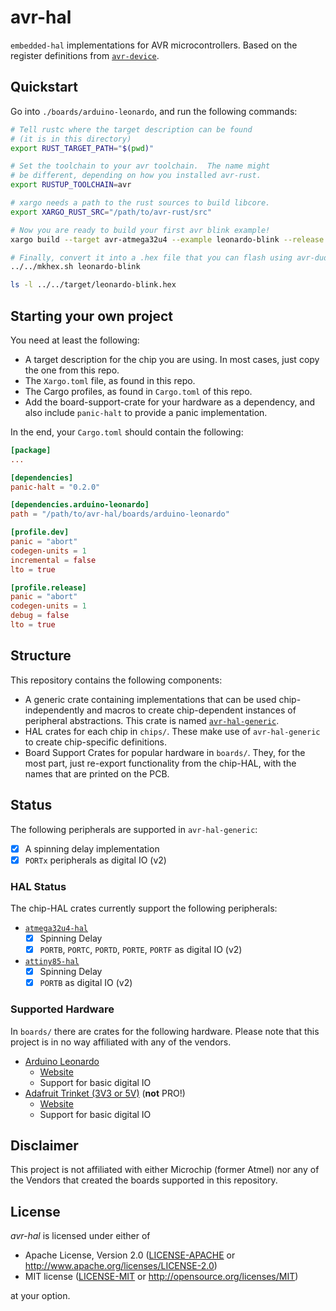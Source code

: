 avr-hal
=======
`embedded-hal` implementations for AVR microcontrollers.  Based on the register definitions from [`avr-device`](https://github.com/Rahix/avr-device).

## Quickstart
Go into `./boards/arduino-leonardo`, and run the following commands:
```bash
# Tell rustc where the target description can be found
# (it is in this directory)
export RUST_TARGET_PATH="$(pwd)"

# Set the toolchain to your avr toolchain.  The name might
# be different, depending on how you installed avr-rust.
export RUSTUP_TOOLCHAIN=avr

# xargo needs a path to the rust sources to build libcore.
export XARGO_RUST_SRC="/path/to/avr-rust/src"

# Now you are ready to build your first avr blink example!
xargo build --target avr-atmega32u4 --example leonardo-blink --release

# Finally, convert it into a .hex file that you can flash using avr-dude
../../mkhex.sh leonardo-blink

ls -l ../../target/leonardo-blink.hex
```

## Starting your own project
You need at least the following:
* A target description for the chip you are using.  In most cases, just copy the one from this repo.
* The `Xargo.toml` file, as found in this repo.
* The Cargo profiles, as found in `Cargo.toml` of this repo.
* Add the board-support-crate for your hardware as a dependency, and also include `panic-halt` to provide a panic implementation.

In the end, your `Cargo.toml` should contain the following:
```toml
[package]
...

[dependencies]
panic-halt = "0.2.0"

[dependencies.arduino-leonardo]
path = "/path/to/avr-hal/boards/arduino-leonardo"

[profile.dev]
panic = "abort"
codegen-units = 1
incremental = false
lto = true

[profile.release]
panic = "abort"
codegen-units = 1
debug = false
lto = true
```

## Structure
This repository contains the following components:
* A generic crate containing implementations that can be used chip-independently and macros to create chip-dependent instances of peripheral abstractions.  This crate is named [`avr-hal-generic`](./avr-hal-generic).
* HAL crates for each chip in `chips/`.  These make use of `avr-hal-generic` to create chip-specific definitions.
* Board Support Crates for popular hardware in `boards/`.  They, for the most part, just re-export functionality from the chip-HAL, with the names that are printed on the PCB.

## Status
The following peripherals are supported in `avr-hal-generic`:
- [x] A spinning delay implementation
- [x] `PORTx` peripherals as digital IO (v2)

### HAL Status
The chip-HAL crates currently support the following peripherals:
* [`atmega32u4-hal`](./chips/atmega32u4-hal)
  - [x] Spinning Delay
  - [x] `PORTB`, `PORTC`, `PORTD`, `PORTE`, `PORTF` as digital IO (v2)
* [`attiny85-hal`](./chips/attiny85-hal)
  - [x] Spinning Delay
  - [x] `PORTB` as digital IO (v2)

### Supported Hardware
In `boards/` there are crates for the following hardware.  Please note that this project is in no way affiliated with any of the vendors.

* [Arduino Leonardo](./boards/arduino-leonardo)
  - [Website](https://www.arduino.cc/en/Main/Arduino_BoardLeonardo)
  - Support for basic digital IO
* [Adafruit Trinket (3V3 or 5V)](./boards/trinket) (**not** PRO!)
  - [Website](https://learn.adafruit.com/introducing-trinket)
  - Support for basic digital IO

## Disclaimer
This project is not affiliated with either Microchip (former Atmel) nor any of the Vendors that created the boards supported in this repository.

## License
*avr-hal* is licensed under either of

 * Apache License, Version 2.0 ([LICENSE-APACHE](LICENSE-APACHE) or http://www.apache.org/licenses/LICENSE-2.0)
 * MIT license ([LICENSE-MIT](LICENSE-MIT) or http://opensource.org/licenses/MIT)

at your option.
